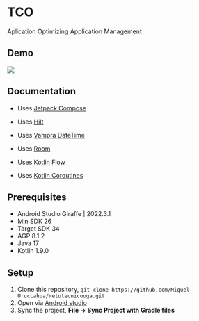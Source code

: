 

# TCO

Aplication Optimizing Application Management


## Demo

![](https://github.com/Miguel-Uruccahua/retotecnicooga/blob/main/pictures/Sugerencias.gif)

## Documentation

* Uses [Jetpack Compose](https://developer.android.com/compose)

* Uses [Hilt](https://developer.android.com/training/dependency-injection/hilt-android?hl=es-419)

* Uses [Vampra DateTime](https://github.com/PranavMaganti/compose-material-dialogs)

* Uses [Room](https://developer.android.com/jetpack/androidx/releases/room?hl=es-419)

* Uses [Kotlin Flow](https://kotlinlang.org/docs/flow.html)

* Uses [Kotlin Coroutines](https://kotlinlang.org/docs/reference/coroutines/coroutines-guide.html)


## Prerequisites

* Android Studio Giraffe | 2022.3.1
* Min SDK 26
* Target SDK 34
* AGP 8.1.2
* Java 17
* Kotlin 1.9.0

## Setup

1. Clone this repository, `git clone https://github.com/Miguel-Uruccahua/retotecnicooga.git`
2. Open via [Android studio](https://developer.android.com/studio)
3. Sync the project, **File -> Sync Project with Gradle files**
